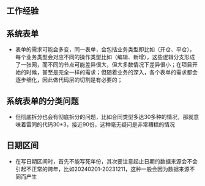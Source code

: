 ## 工作经验

## 系统表单
- 表单的需求可能会多变，同一表单，会包括业务类型即比如（开仓、平仓），每个业务类型会对应不同的操作类型比如（编辑、新增），这些逻辑分支形成了一张网，而不同的节点可能差异很大，但大多数情况下差异很小；在项目开始的时候，甚至是完全一样的需求；但随着业务的深入，各个表单的需求都会逐步细化，因此做代码层的切割是有必要的；

## 系统表单的分类问题
- 但彻底拆分也会有彻底拆分的问题，比如合同类型多达30多种的情况，那就意味着雷同的代码30*3，接近90份，这种毫无疑问是非常糟糕的情况


## 日期区间
- 在写日期区间时，首先不能写死年份，其次要注意起止日期的数据来源会不会引起不正常的跨年，比如20240201-20231211，这种一般会因为数据来源不同而产生
